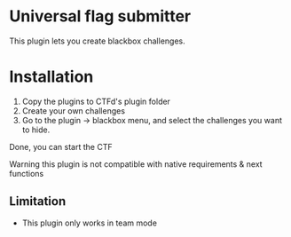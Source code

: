 # Universal flag submitter

This plugin lets you create blackbox challenges.

# Installation

1. Copy the plugins to CTFd's plugin folder
2. Create your own challenges
3. Go to the plugin -> blackbox menu, and select the challenges you want to hide.

Done, you can start the CTF

Warning this plugin is not compatible with native requirements & next functions 


## Limitation

- This plugin only works in team mode
